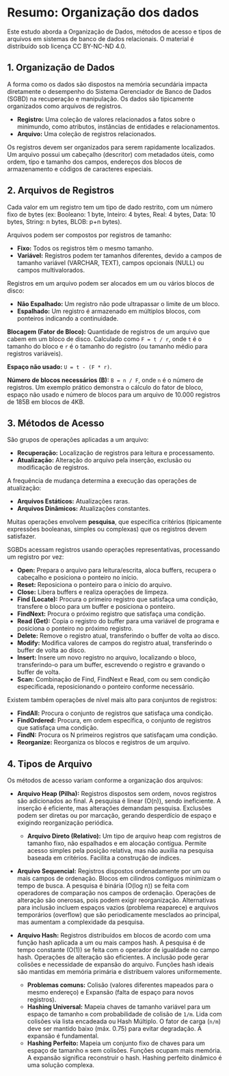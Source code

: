 # Resumo: Organização dos dados

Este estudo aborda a Organização de Dados, métodos de acesso e tipos de arquivos em sistemas de banco de dados relacionais. O material é distribuído sob licença CC BY-NC-ND 4.0.

## 1. Organização de Dados

A forma como os dados são dispostos na memória secundária impacta diretamente o desempenho do Sistema Gerenciador de Banco de Dados (SGBD) na recuperação e manipulação. Os dados são tipicamente organizados como arquivos de registros.

*   **Registro:** Uma coleção de valores relacionados a fatos sobre o minimundo, como atributos, instâncias de entidades e relacionamentos.
*   **Arquivo:** Uma coleção de registros relacionados.

Os registros devem ser organizados para serem rapidamente localizados. Um arquivo possui um cabeçalho (descritor) com metadados úteis, como ordem, tipo e tamanho dos campos, endereços dos blocos de armazenamento e códigos de caracteres especiais.

## 2. Arquivos de Registros

Cada valor em um registro tem um tipo de dado restrito, com um número fixo de bytes (ex: Booleano: 1 byte, Inteiro: 4 bytes, Real: 4 bytes, Data: 10 bytes, String: n bytes, BLOB: p+n bytes).

Arquivos podem ser compostos por registros de tamanho:
*   **Fixo:** Todos os registros têm o mesmo tamanho.
*   **Variável:** Registros podem ter tamanhos diferentes, devido a campos de tamanho variável (VARCHAR, TEXT), campos opcionais (NULL) ou campos multivalorados.

Registros em um arquivo podem ser alocados em um ou vários blocos de disco:
*   **Não Espalhado:** Um registro não pode ultrapassar o limite de um bloco.
*   **Espalhado:** Um registro é armazenado em múltiplos blocos, com ponteiros indicando a continuidade.

**Blocagem (Fator de Bloco):** Quantidade de registros de um arquivo que cabem em um bloco de disco. Calculado como `F = t / r`, onde `t` é o tamanho do bloco e `r` é o tamanho do registro (ou tamanho médio para registros variáveis).

**Espaço não usado:** `U = t - (F * r)`.

**Número de blocos necessários (B):** `B = n / F`, onde `n` é o número de registros. Um exemplo prático demonstra o cálculo do fator de bloco, espaço não usado e número de blocos para um arquivo de 10.000 registros de 185B em blocos de 4KB.

## 3. Métodos de Acesso

São grupos de operações aplicadas a um arquivo:

*   **Recuperação:** Localização de registros para leitura e processamento.
*   **Atualização:** Alteração do arquivo pela inserção, exclusão ou modificação de registros.

A frequência de mudança determina a execução das operações de atualização:
*   **Arquivos Estáticos:** Atualizações raras.
*   **Arquivos Dinâmicos:** Atualizações constantes.

Muitas operações envolvem **pesquisa**, que especifica critérios (tipicamente expressões booleanas, simples ou complexas) que os registros devem satisfazer.

SGBDs acessam registros usando operações representativas, processando um registro por vez:

*   **Open:** Prepara o arquivo para leitura/escrita, aloca buffers, recupera o cabeçalho e posiciona o ponteiro no início.
*   **Reset:** Reposiciona o ponteiro para o início do arquivo.
*   **Close:** Libera buffers e realiza operações de limpeza.
*   **Find (Locate):** Procura o primeiro registro que satisfaça uma condição, transfere o bloco para um buffer e posiciona o ponteiro.
*   **FindNext:** Procura o próximo registro que satisfaça uma condição.
*   **Read (Get):** Copia o registro do buffer para uma variável de programa e posiciona o ponteiro no próximo registro.
*   **Delete:** Remove o registro atual, transferindo o buffer de volta ao disco.
*   **Modify:** Modifica valores de campos do registro atual, transferindo o buffer de volta ao disco.
*   **Insert:** Insere um novo registro no arquivo, localizando o bloco, transferindo-o para um buffer, escrevendo o registro e gravando o buffer de volta.
*   **Scan:** Combinação de Find, FindNext e Read, com ou sem condição especificada, reposicionando o ponteiro conforme necessário.

Existem também operações de nível mais alto para conjuntos de registros:

*   **FindAll:** Procura o conjunto de registros que satisfaça uma condição.
*   **FindOrdered:** Procura, em ordem específica, o conjunto de registros que satisfaça uma condição.
*   **FindN:** Procura os N primeiros registros que satisfaçam uma condição.
*   **Reorganize:** Reorganiza os blocos e registros de um arquivo.

## 4. Tipos de Arquivo

Os métodos de acesso variam conforme a organização dos arquivos:

*   **Arquivo Heap (Pilha):** Registros dispostos sem ordem, novos registros são adicionados ao final. A pesquisa é linear (O(n)), sendo ineficiente. A inserção é eficiente, mas alterações demandam pesquisa. Exclusões podem ser diretas ou por marcação, gerando desperdício de espaço e exigindo reorganização periódica.
    *   **Arquivo Direto (Relativo):** Um tipo de arquivo heap com registros de tamanho fixo, não espalhados e em alocação contígua. Permite acesso simples pela posição relativa, mas não auxilia na pesquisa baseada em critérios. Facilita a construção de índices.

*   **Arquivo Sequencial:** Registros dispostos ordenadamente por um ou mais campos de ordenação. Blocos em cilindros contíguos minimizam o tempo de busca. A pesquisa é binária (O(log n)) se feita com operadores de comparação nos campos de ordenação. Operações de alteração são onerosas, pois podem exigir reorganização. Alternativas para inclusão incluem espaços vazios (problema reaparece) e arquivos temporários (overflow) que são periodicamente mesclados ao principal, mas aumentam a complexidade da pesquisa.

*   **Arquivo Hash:** Registros distribuídos em blocos de acordo com uma função hash aplicada a um ou mais campos hash. A pesquisa é de tempo constante (O(1)) se feita com o operador de igualdade no campo hash. Operações de alteração são eficientes. A inclusão pode gerar colisões e necessidade de expansão do arquivo. Funções hash ideais são mantidas em memória primária e distribuem valores uniformemente.
    *   **Problemas comuns:** Colisão (valores diferentes mapeados para o mesmo endereço) e Expansão (falta de espaço para novos registros).
    *   **Hashing Universal:** Mapeia chaves de tamanho variável para um espaço de tamanho `m` com probabilidade de colisão de `1/m`. Lida com colisões via lista encadeada ou Hash Múltiplo. O fator de carga (`n/m`) deve ser mantido baixo (máx. 0.75) para evitar degradação. A expansão é fundamental.
    *   **Hashing Perfeito:** Mapeia um conjunto fixo de chaves para um espaço de tamanho `m` sem colisões. Funções ocupam mais memória. A expansão significa reconstruir o hash. Hashing perfeito dinâmico é uma solução complexa.

